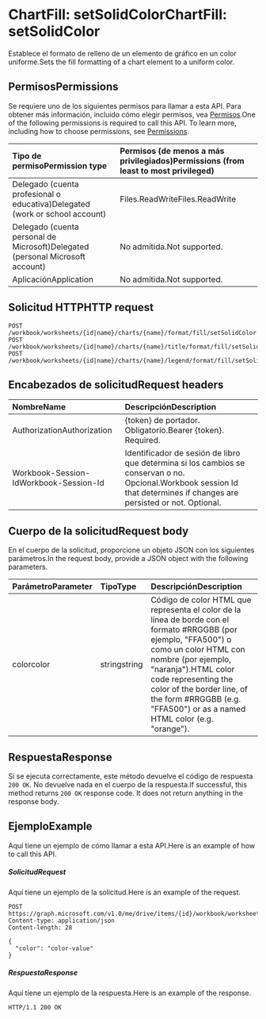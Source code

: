# <a name="chartfill-setsolidcolor"></a><span data-ttu-id="17274-101">ChartFill: setSolidColor</span><span class="sxs-lookup"><span data-stu-id="17274-101">ChartFill: setSolidColor</span></span>

<span data-ttu-id="17274-102">Establece el formato de relleno de un elemento de gráfico en un color uniforme.</span><span class="sxs-lookup"><span data-stu-id="17274-102">Sets the fill formatting of a chart element to a uniform color.</span></span>
## <a name="permissions"></a><span data-ttu-id="17274-103">Permisos</span><span class="sxs-lookup"><span data-stu-id="17274-103">Permissions</span></span>
<span data-ttu-id="17274-p101">Se requiere uno de los siguientes permisos para llamar a esta API. Para obtener más información, incluido cómo elegir permisos, vea [Permisos](../../../concepts/permissions_reference.md).</span><span class="sxs-lookup"><span data-stu-id="17274-p101">One of the following permissions is required to call this API. To learn more, including how to choose permissions, see [Permissions](../../../concepts/permissions_reference.md).</span></span>

|<span data-ttu-id="17274-106">Tipo de permiso</span><span class="sxs-lookup"><span data-stu-id="17274-106">Permission type</span></span>      | <span data-ttu-id="17274-107">Permisos (de menos a más privilegiados)</span><span class="sxs-lookup"><span data-stu-id="17274-107">Permissions (from least to most privileged)</span></span>              |
|:--------------------|:---------------------------------------------------------|
|<span data-ttu-id="17274-108">Delegado (cuenta profesional o educativa)</span><span class="sxs-lookup"><span data-stu-id="17274-108">Delegated (work or school account)</span></span> | <span data-ttu-id="17274-109">Files.ReadWrite</span><span class="sxs-lookup"><span data-stu-id="17274-109">Files.ReadWrite</span></span>    |
|<span data-ttu-id="17274-110">Delegado (cuenta personal de Microsoft)</span><span class="sxs-lookup"><span data-stu-id="17274-110">Delegated (personal Microsoft account)</span></span> | <span data-ttu-id="17274-111">No admitida.</span><span class="sxs-lookup"><span data-stu-id="17274-111">Not supported.</span></span>    |
|<span data-ttu-id="17274-112">Aplicación</span><span class="sxs-lookup"><span data-stu-id="17274-112">Application</span></span> | <span data-ttu-id="17274-113">No admitida.</span><span class="sxs-lookup"><span data-stu-id="17274-113">Not supported.</span></span> |

## <a name="http-request"></a><span data-ttu-id="17274-114">Solicitud HTTP</span><span class="sxs-lookup"><span data-stu-id="17274-114">HTTP request</span></span>
<!-- { "blockType": "ignored" } -->
```http
POST /workbook/worksheets/{id|name}/charts/{name}/format/fill/setSolidColor
POST /workbook/worksheets/{id|name}/charts/{name}/title/format/fill/setSolidColor
POST /workbook/worksheets/{id|name}/charts/{name}/legend/format/fill/setSolidColor

```
## <a name="request-headers"></a><span data-ttu-id="17274-115">Encabezados de solicitud</span><span class="sxs-lookup"><span data-stu-id="17274-115">Request headers</span></span>
| <span data-ttu-id="17274-116">Nombre</span><span class="sxs-lookup"><span data-stu-id="17274-116">Name</span></span>       | <span data-ttu-id="17274-117">Descripción</span><span class="sxs-lookup"><span data-stu-id="17274-117">Description</span></span>|
|:---------------|:----------|
| <span data-ttu-id="17274-118">Authorization</span><span class="sxs-lookup"><span data-stu-id="17274-118">Authorization</span></span>  | <span data-ttu-id="17274-p102">{token} de portador. Obligatorio.</span><span class="sxs-lookup"><span data-stu-id="17274-p102">Bearer {token}. Required.</span></span> |
| <span data-ttu-id="17274-121">Workbook-Session-Id</span><span class="sxs-lookup"><span data-stu-id="17274-121">Workbook-Session-Id</span></span>  | <span data-ttu-id="17274-p103">Identificador de sesión de libro que determina si los cambios se conservan o no. Opcional.</span><span class="sxs-lookup"><span data-stu-id="17274-p103">Workbook session Id that determines if changes are persisted or not. Optional.</span></span>|

## <a name="request-body"></a><span data-ttu-id="17274-124">Cuerpo de la solicitud</span><span class="sxs-lookup"><span data-stu-id="17274-124">Request body</span></span>
<span data-ttu-id="17274-125">En el cuerpo de la solicitud, proporcione un objeto JSON con los siguientes parámetros.</span><span class="sxs-lookup"><span data-stu-id="17274-125">In the request body, provide a JSON object with the following parameters.</span></span>

| <span data-ttu-id="17274-126">Parámetro</span><span class="sxs-lookup"><span data-stu-id="17274-126">Parameter</span></span>    | <span data-ttu-id="17274-127">Tipo</span><span class="sxs-lookup"><span data-stu-id="17274-127">Type</span></span>   |<span data-ttu-id="17274-128">Descripción</span><span class="sxs-lookup"><span data-stu-id="17274-128">Description</span></span>|
|:---------------|:--------|:----------|
|<span data-ttu-id="17274-129">color</span><span class="sxs-lookup"><span data-stu-id="17274-129">color</span></span>|<span data-ttu-id="17274-130">string</span><span class="sxs-lookup"><span data-stu-id="17274-130">string</span></span>|<span data-ttu-id="17274-131">Código de color HTML que representa el color de la línea de borde con el formato #RRGGBB (por ejemplo, "FFA500") o como un color HTML con nombre (por ejemplo, "naranja").</span><span class="sxs-lookup"><span data-stu-id="17274-131">HTML color code representing the color of the border line, of the form #RRGGBB (e.g. "FFA500") or as a named HTML color (e.g. "orange").</span></span>|

## <a name="response"></a><span data-ttu-id="17274-132">Respuesta</span><span class="sxs-lookup"><span data-stu-id="17274-132">Response</span></span>

<span data-ttu-id="17274-p104">Si se ejecuta correctamente, este método devuelve el código de respuesta `200 OK`. No devuelve nada en el cuerpo de la respuesta.</span><span class="sxs-lookup"><span data-stu-id="17274-p104">If successful, this method returns `200 OK` response code. It does not return anything in the response body.</span></span>

## <a name="example"></a><span data-ttu-id="17274-135">Ejemplo</span><span class="sxs-lookup"><span data-stu-id="17274-135">Example</span></span>
<span data-ttu-id="17274-136">Aquí tiene un ejemplo de cómo llamar a esta API.</span><span class="sxs-lookup"><span data-stu-id="17274-136">Here is an example of how to call this API.</span></span>
##### <a name="request"></a><span data-ttu-id="17274-137">Solicitud</span><span class="sxs-lookup"><span data-stu-id="17274-137">Request</span></span>
<span data-ttu-id="17274-138">Aquí tiene un ejemplo de la solicitud.</span><span class="sxs-lookup"><span data-stu-id="17274-138">Here is an example of the request.</span></span>
<!-- {
  "blockType": "request",
  "name": "chartfill_setsolidcolor"
}-->
```http
POST https://graph.microsoft.com/v1.0/me/drive/items/{id}/workbook/worksheets/{id|name}/charts/{name}/format/fill/setSolidColor
Content-type: application/json
Content-length: 28

{
  "color": "color-value"
}
```

##### <a name="response"></a><span data-ttu-id="17274-139">Respuesta</span><span class="sxs-lookup"><span data-stu-id="17274-139">Response</span></span>
<span data-ttu-id="17274-140">Aquí tiene un ejemplo de la respuesta.</span><span class="sxs-lookup"><span data-stu-id="17274-140">Here is an example of the response.</span></span> 
<!-- {
  "blockType": "response",
  "truncated": true
} -->
```http
HTTP/1.1 200 OK
```

<!-- uuid: 8fcb5dbc-d5aa-4681-8e31-b001d5168d79
2015-10-25 14:57:30 UTC -->
<!-- {
  "type": "#page.annotation",
  "description": "ChartFill: setSolidColor",
  "keywords": "",
  "section": "documentation",
  "tocPath": ""
}-->